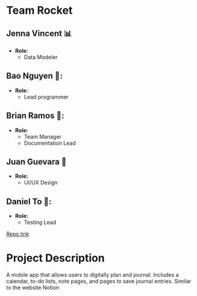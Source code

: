 # Team Rocket
## Jenna Vincent 📊
- **Role:**
  - Data Modeler

## Bao Nguyen 🔧:
- **Role:**
  - Lead programmer

## Brian Ramos 🥭:
- **Role:**
  - Team Manager
  - Documentation Lead
 
## Juan Guevara 📱
- **Role:**
  - UI/UX Design

## Daniel To 📵:
- **Role:**
  - Testing Lead

[Repo link](https://github.com/JennaRV/BulletJournal)

# Project Description
A mobile app that allows users to digitally plan and journal. Includes a calendar, to-do lists, note pages, and pages to save journal entries. Similar to the website Notion



